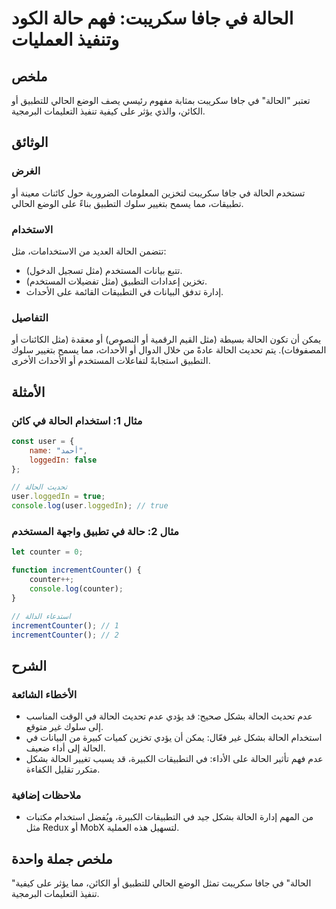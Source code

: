 <!--
Meta Description: # الحالة في جافا سكريبت: فهم حالة الكود وتنفيذ العمليات ## ملخص تعتبر "الحالة" في جافا سكريبت بمثابة مفهوم رئيسي يصف الوضع الحالي للتطبيق أو الكائن، و...
Meta Keywords: الحالة, مثل, على, جافا, سكريبت
-->

# الحالة في جافا سكريبت: فهم حالة الكود وتنفيذ العمليات

## ملخص
تعتبر "الحالة" في جافا سكريبت بمثابة مفهوم رئيسي يصف الوضع الحالي للتطبيق أو الكائن، والذي يؤثر على كيفية تنفيذ التعليمات البرمجية.

## الوثائق
### الغرض
تستخدم الحالة في جافا سكريبت لتخزين المعلومات الضرورية حول كائنات معينة أو تطبيقات، مما يسمح بتغيير سلوك التطبيق بناءً على الوضع الحالي.

### الاستخدام
تتضمن الحالة العديد من الاستخدامات، مثل:
- تتبع بيانات المستخدم (مثل تسجيل الدخول).
- تخزين إعدادات التطبيق (مثل تفضيلات المستخدم).
- إدارة تدفق البيانات في التطبيقات القائمة على الأحداث.

### التفاصيل
يمكن أن تكون الحالة بسيطة (مثل القيم الرقمية أو النصوص) أو معقدة (مثل الكائنات أو المصفوفات). يتم تحديث الحالة عادةً من خلال الدوال أو الأحداث، مما يسمح بتغيير سلوك التطبيق استجابةً لتفاعلات المستخدم أو الأحداث الأخرى.

## الأمثلة
### مثال 1: استخدام الحالة في كائن
```javascript
const user = {
    name: "أحمد",
    loggedIn: false
};

// تحديث الحالة
user.loggedIn = true;
console.log(user.loggedIn); // true
```

### مثال 2: حالة في تطبيق واجهة المستخدم
```javascript
let counter = 0;

function incrementCounter() {
    counter++;
    console.log(counter);
}

// استدعاء الدالة
incrementCounter(); // 1
incrementCounter(); // 2
```

## الشرح
### الأخطاء الشائعة
- عدم تحديث الحالة بشكل صحيح: قد يؤدي عدم تحديث الحالة في الوقت المناسب إلى سلوك غير متوقع.
- استخدام الحالة بشكل غير فعّال: يمكن أن يؤدي تخزين كميات كبيرة من البيانات في الحالة إلى أداء ضعيف.
- عدم فهم تأثير الحالة على الأداء: في التطبيقات الكبيرة، قد يسبب تغيير الحالة بشكل متكرر تقليل الكفاءة.

### ملاحظات إضافية
- من المهم إدارة الحالة بشكل جيد في التطبيقات الكبيرة، ويُفضل استخدام مكتبات مثل Redux أو MobX لتسهيل هذه العملية.

## ملخص جملة واحدة
"الحالة" في جافا سكريبت تمثل الوضع الحالي للتطبيق أو الكائن، مما يؤثر على كيفية تنفيذ التعليمات البرمجية.